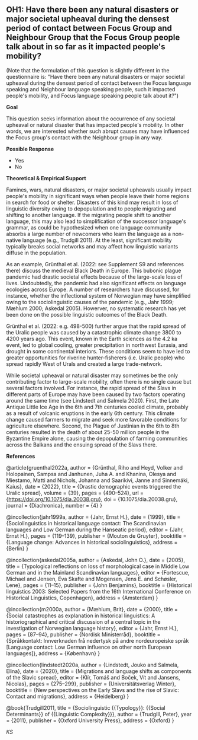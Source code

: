 
## OH1: Have there been any natural disasters or major societal upheaval during the densest period of contact between Focus Group and Neighbour Group that the Focus Group people talk about in so far as it impacted people's mobility?

(Note that the formulation of this question is slightly different in the questionnaire is: "Have there been any natural disasters or major societal upheaval during the densest period of contact between the Focus language speaking and Neighbour language speaking people, such it impacted people's mobility, and Focus language speaking people talk about it?")

**Goal**

This question seeks information about the occurrence of any societal upheaval or natural disaster that has impacted people's mobility. In other words, we are interested whether such abrupt causes may have influenced the Focus group's contact with the Neighbour group in any way.


**Possible Response**

- Yes
- No


**Theoretical & Empirical Support**

Famines, wars, natural disasters, or major societal upheavals usually impact people's mobility in significant ways when people leave their home regions in search for food or shelter. Disasters of this kind may result in loss of linguistic diversity owing to depopulation and to people migrating and shifting to another language. If the migrating people shift to another language, this may also lead to simplification of the successor language's grammar, as could be hypothesized when one language community absorbs a large number of newcomers who learn the language as a non-native language (e.g., Trudgill 2011). At the least, significant mobility typically breaks social networks and may affect how linguistic variants diffuse in the population.

As an example, Grünthal et al. (2022: see Supplement S9 and references there) discuss the medieval Black Death in Europe. This bubonic plague pandemic had drastic societal effects because of the large-scale loss of lives. Undoubtedly, the pandemic had also significant effects on language ecologies across Europe. A number of researchers have discussed, for instance, whether the inflectional system of Norwegian may have simplified owing to the sociolinguistic causes of the pandemic (e.g., Jahr 1999; Mæhlum 2000; Askedal 2005). Howerver, no systematic research has yet been done on the possible linguistic outcomes of the Black Death.

Grünthal et al. (2022: e.g. 498-500) further argue that the rapid spread of the Uralic people was caused by a catastrophic climate change 3800 to 4200 years ago. This event, known in the Earth sciences as the 4.2 ka event, led to global cooling, greater precipitation in northwest Eurasia, and drought in some continental interiors. These conditions seem to have led to greater opportunities for riverine hunter-fisherers (i.e. Uralic people) who spread rapidly West of Urals and created a large trade-network.

While societal upheaval or natural disaster may sometimes be the only contributing factor to large-scale mobility, often there is no single cause but several factors involved. For instance, the rapid spread of the Slavs in different parts of Europe may have been caused by two factors operating around the same time (see Lindstedt and Salmela 2020). First, the Late Antique Little Ice Age in the 6th and 7th centuries cooled climate, probably as a result of volcanic eruptions in the early 6th century. This climate change caused farmers to migrate and seek more favorable conditions for agriculture elsewhere. Second, the Plague of Justinian in the 6th to 8th centuries resulted in the death of about 25-50 million people in the Byzantine Empire alone, causing the depopulation of farming communities across the Balkans and the ensuing spread of the Slavs there.



**References**

@article{gruenthal2022a,
  author = {Grünthal, Riho and Heyd, Volker and Holopainen, Sampsa and Janhunen, Juha A. and Khanina, Olesya and Miestamo, Matti and Nichols, Johanna and Saarikivi, Janne and Sinnemäki, Kaius},
  date = {2022},
  title = {Drastic demographic events triggered the Uralic spread},
  volume = {39},
  pages = {490–524},
  url = {https://doi.org/10.1075/dia.20038.gru},
  doi = {10.1075/dia.20038.gru},
  journal = {Diachronica},
  number = {4}
}

@incollection{jahr1999a,
  author = {Jahr, Ernst H.},
  date = {1999},
  title = {Sociolinguistics in historical language contact: The Scandinavian languages and Low German during the Hanseatic period},
  editor = {Jahr, Ernst H.},
  pages = {119–139},
  publisher = {Mouton de Gruyter},
  booktitle = {Language change: Advances in historical sociolinguistics},
  address = {Berlin}
}

@incollection{askedal2005a,
  author = {Askedal, John O.},
  date = {2005},
  title = {Typological reflections on loss of morphological case in Middle Low German and in the Mainland Scandinavian languages},
  editor = {Fortescue, Michael and Jensen, Eva Skafte and Mogensen, Jens E. and Schøsler, Lene},
  pages = {11–15},
  publisher = {John Benjamins},
  booktitle = {Historical linguistics 2003: Selected Papers from the 16th International Conference on Historical Linguistics, Copenhagen},
  address = {Amsterdam}
}

@incollection{m2000a,
  author = {Mæhlum, Brit},
  date = {2000},
  title = {Social catastrophes as explanation in historical linguistics: A historiographical and critical discussion of a central topic in the investigation of Norwegian language history},
  editor = {Jahr, Ernst H.},
  pages = {87–94},
  publisher = {Nordisk Ministerråd},
  booktitle = {Språkkontakt: Innverknaden frå nedertysk på andre nordeuropeiske språk [Language contact: Low German influence on other north European languages]},
  address = {København}
}

@incollection{lindstedt2020a,
  author = {Lindstedt, Jouko and Salmela, Elina},
  date = {2020},
  title = {Migrations and language shifts as components of the Slavic spread},
  editor = {Klír, Tomáš and Boček, Vít and Jansens, Nicolas},
  pages = {275–299},
  publisher = {Universitätsverlag Winter},
  booktitle = {New perspectives on the Early Slavs and the rise of Slavic: Contact and migrations},
  address = {Heidelberg}
}

@book{Trudgill2011,
  title = {Sociolinguistic {{Typology}}: {{Social Determinants}} of {{Linguistic Complexity}}},
  author = {Trudgill, Peter},
  year = {2011},
  publisher = {Oxford University Press},
  address = {Oxford}
}


*KS*
